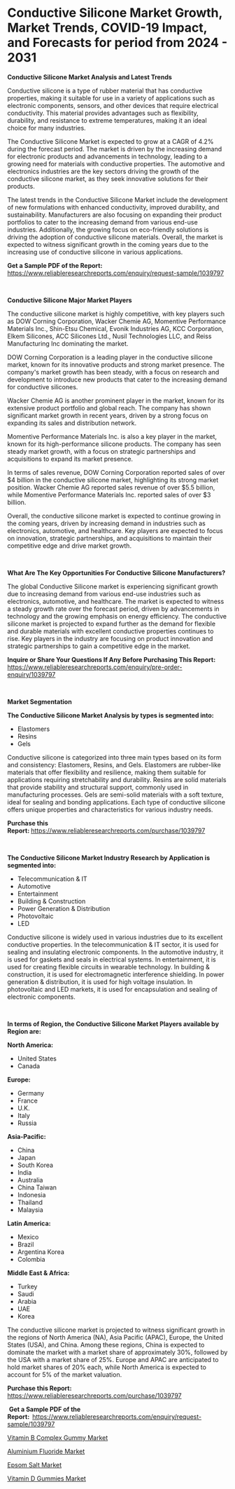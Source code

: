 <p><h1>Conductive Silicone Market Growth, Market Trends, COVID-19 Impact, and Forecasts for period from 2024 - 2031</h1></p><p><strong>Conductive Silicone Market Analysis and Latest Trends</strong></p>
<p><p>Conductive silicone is a type of rubber material that has conductive properties, making it suitable for use in a variety of applications such as electronic components, sensors, and other devices that require electrical conductivity. This material provides advantages such as flexibility, durability, and resistance to extreme temperatures, making it an ideal choice for many industries.</p><p>The Conductive Silicone Market is expected to grow at a CAGR of 4.2% during the forecast period. The market is driven by the increasing demand for electronic products and advancements in technology, leading to a growing need for materials with conductive properties. The automotive and electronics industries are the key sectors driving the growth of the conductive silicone market, as they seek innovative solutions for their products.</p><p>The latest trends in the Conductive Silicone Market include the development of new formulations with enhanced conductivity, improved durability, and sustainability. Manufacturers are also focusing on expanding their product portfolios to cater to the increasing demand from various end-use industries. Additionally, the growing focus on eco-friendly solutions is driving the adoption of conductive silicone materials. Overall, the market is expected to witness significant growth in the coming years due to the increasing use of conductive silicone in various applications.</p></p>
<p><strong>Get a Sample PDF of the Report:&nbsp;</strong> <a href="https://www.reliableresearchreports.com/enquiry/request-sample/1039797">https://www.reliableresearchreports.com/enquiry/request-sample/1039797</a></p>
<p>&nbsp;</p>
<p><strong>Conductive Silicone Major Market Players</strong></p>
<p><p>The conductive silicone market is highly competitive, with key players such as DOW Corning Corporation, Wacker Chemie AG, Momentive Performance Materials Inc., Shin-Etsu Chemical, Evonik Industries AG, KCC Corporation, Elkem Silicones, ACC Silicones Ltd., Nusil Technologies LLC, and Reiss Manufacturing Inc dominating the market.</p><p>DOW Corning Corporation is a leading player in the conductive silicone market, known for its innovative products and strong market presence. The company's market growth has been steady, with a focus on research and development to introduce new products that cater to the increasing demand for conductive silicones.</p><p>Wacker Chemie AG is another prominent player in the market, known for its extensive product portfolio and global reach. The company has shown significant market growth in recent years, driven by a strong focus on expanding its sales and distribution network.</p><p>Momentive Performance Materials Inc. is also a key player in the market, known for its high-performance silicone products. The company has seen steady market growth, with a focus on strategic partnerships and acquisitions to expand its market presence.</p><p>In terms of sales revenue, DOW Corning Corporation reported sales of over $4 billion in the conductive silicone market, highlighting its strong market position. Wacker Chemie AG reported sales revenue of over $5.5 billion, while Momentive Performance Materials Inc. reported sales of over $3 billion.</p><p>Overall, the conductive silicone market is expected to continue growing in the coming years, driven by increasing demand in industries such as electronics, automotive, and healthcare. Key players are expected to focus on innovation, strategic partnerships, and acquisitions to maintain their competitive edge and drive market growth.</p></p>
<p>&nbsp;</p>
<p><strong>What Are The Key Opportunities For Conductive Silicone Manufacturers?</strong></p>
<p><p>The global Conductive Silicone market is experiencing significant growth due to increasing demand from various end-use industries such as electronics, automotive, and healthcare. The market is expected to witness a steady growth rate over the forecast period, driven by advancements in technology and the growing emphasis on energy efficiency. The conductive silicone market is projected to expand further as the demand for flexible and durable materials with excellent conductive properties continues to rise. Key players in the industry are focusing on product innovation and strategic partnerships to gain a competitive edge in the market.</p></p>
<p><strong>Inquire or Share Your Questions If Any Before Purchasing This Report:</strong> <a href="https://www.reliableresearchreports.com/enquiry/pre-order-enquiry/1039797">https://www.reliableresearchreports.com/enquiry/pre-order-enquiry/1039797</a></p>
<p>&nbsp;</p>
<p><strong>Market Segmentation</strong></p>
<p><strong>The Conductive Silicone Market Analysis by types is segmented into:</strong></p>
<p><ul><li>Elastomers</li><li>Resins</li><li>Gels</li></ul></p>
<p><p>Conductive silicone is categorized into three main types based on its form and consistency: Elastomers, Resins, and Gels. Elastomers are rubber-like materials that offer flexibility and resilience, making them suitable for applications requiring stretchability and durability. Resins are solid materials that provide stability and structural support, commonly used in manufacturing processes. Gels are semi-solid materials with a soft texture, ideal for sealing and bonding applications. Each type of conductive silicone offers unique properties and characteristics for various industry needs.</p></p>
<p><strong>Purchase this Report:&nbsp;</strong><a href="https://www.reliableresearchreports.com/purchase/1039797">https://www.reliableresearchreports.com/purchase/1039797</a></p>
<p>&nbsp;</p>
<p><strong>The Conductive Silicone Market Industry Research by Application is segmented into:</strong></p>
<p><ul><li>Telecommunication & IT</li><li>Automotive</li><li>Entertainment</li><li>Building & Construction</li><li>Power Generation & Distribution</li><li>Photovoltaic</li><li>LED</li></ul></p>
<p><p>Conductive silicone is widely used in various industries due to its excellent conductive properties. In the telecommunication & IT sector, it is used for sealing and insulating electronic components. In the automotive industry, it is used for gaskets and seals in electrical systems. In entertainment, it is used for creating flexible circuits in wearable technology. In building & construction, it is used for electromagnetic interference shielding. In power generation & distribution, it is used for high voltage insulation. In photovoltaic and LED markets, it is used for encapsulation and sealing of electronic components.</p></p>
<p>&nbsp;</p>
<p><strong>In terms of Region, the Conductive Silicone Market Players available by Region are:</strong></p>
<p>
    <p> <strong> North America: </strong>
        <ul>
            <li>United States</li>
            <li>Canada</li>
        </ul>
        </p> 
    <p> <strong> Europe: </strong>
        <ul>
            <li>Germany</li>
            <li>France</li>
            <li>U.K.</li>
            <li>Italy</li>
            <li>Russia</li>
        </ul>
        </p> 
    <p> <strong> Asia-Pacific: </strong>
        <ul>
            <li>China</li>
            <li>Japan</li>
            <li>South Korea</li>
            <li>India</li>
            <li>Australia</li>
            <li>China Taiwan</li>
            <li>Indonesia</li>
            <li>Thailand</li>
            <li>Malaysia</li>
        </ul>
        </p> 
    <p> <strong> Latin America: </strong>
        <ul>
            <li>Mexico</li>
            <li>Brazil</li>
            <li>Argentina Korea</li>
            <li>Colombia</li>
        </ul>
        </p> 
    <p> <strong> Middle East & Africa: </strong>
        <ul>
            <li>Turkey</li>
            <li>Saudi</li>
            <li>Arabia</li>
            <li>UAE</li>
            <li>Korea</li>
        </ul>
    </p>
    </p>
<p><p>The conductive silicone market is projected to witness significant growth in the regions of North America (NA), Asia Pacific (APAC), Europe, the United States (USA), and China. Among these regions, China is expected to dominate the market with a market share of approximately 30%, followed by the USA with a market share of 25%. Europe and APAC are anticipated to hold market shares of 20% each, while North America is expected to account for 5% of the market valuation.</p></p>
<p><strong>Purchase this Report: </strong><a href="https://www.reliableresearchreports.com/purchase/1039797">https://www.reliableresearchreports.com/purchase/1039797</a></p>
<p>&nbsp;<strong>Get a Sample PDF of the Report:&nbsp;&nbsp;</strong><a href="https://www.reliableresearchreports.com/enquiry/request-sample/1039797">https://www.reliableresearchreports.com/enquiry/request-sample/1039797</a></p>
<p><strong></strong></p>
<p><p><a href="https://issuu.com/reportprime-2/docs/vitamin-b-complex-gummy-market-size-2030.pptx">Vitamin B Complex Gummy Market</a></p><p><a href="https://github.com/lubmix/Market-Research-Report-List-1/blob/main/aluminium-fluoride-market.md">Aluminium Fluoride Market</a></p><p><a href="https://github.com/joannagoyvaerts/Market-Research-Report-List-1/blob/main/epsom-salt-market.md">Epsom Salt Market</a></p><p><a href="https://issuu.com/reportprime-2/docs/vitamin-d-gummies-market-size-2030.pptx">Vitamin D Gummies Market</a></p></p>